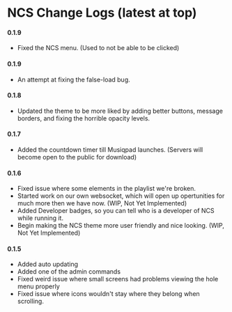 # NCS Change Logs (latest at top)

#### 0.1.9
* Fixed the NCS menu. (Used to not be able to be clicked)

#### 0.1.9
* An attempt at fixing the false-load bug.

#### 0.1.8
* Updated the theme to be more liked by adding better buttons, message borders, and fixing the horrible opacity levels.

#### 0.1.7
* Added the countdown timer till Musiqpad launches. (Servers will become open to the public for download)

#### 0.1.6
* Fixed issue where some elements in the playlist we're broken.
* Started work on our own websocket, which will open up opertunities for much more then we have now. (WIP, Not Yet Implemented)
* Added Developer badges, so you can tell who is a developer of NCS while running it.
* Begin making the NCS theme more user friendly and nice looking. (WIP, Not Yet Implemented)

#### 0.1.5
* Added auto updating
* Added one of the admin commands
* Fixed weird issue where small screens had problems viewing the hole menu properly
* Fixed issue where icons wouldn't stay where they belong when scrolling.
